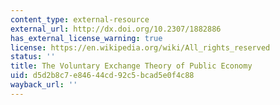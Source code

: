 ```yaml
---
content_type: external-resource
external_url: http://dx.doi.org/10.2307/1882886
has_external_license_warning: true
license: https://en.wikipedia.org/wiki/All_rights_reserved
status: ''
title: The Voluntary Exchange Theory of Public Economy
uid: d5d2b8c7-e846-44cd-92c5-bcad5e0f4c88
wayback_url: ''
---
```

